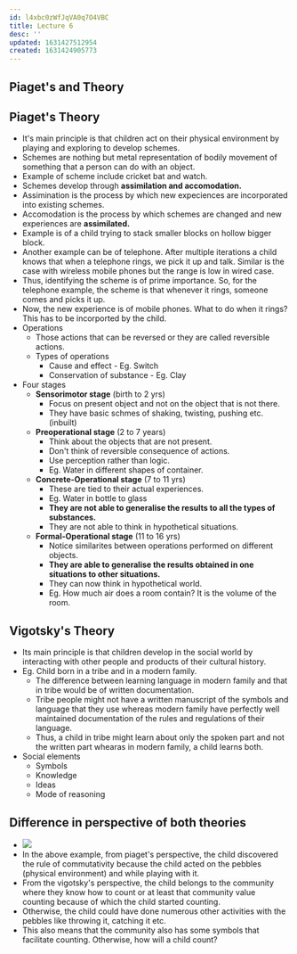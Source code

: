 ```yaml
---
id: l4xbc0zWfJqVA0q7O4VBC
title: Lecture 6
desc: ''
updated: 1631427512954
created: 1631424905773
---
```

## Piaget's and Theory

## Piaget's Theory

- It's main principle is that children act on their physical environment by playing and exploring to develop schemes.
- Schemes are nothing but metal representation of bodily movement of something that a person can do with an object.
- Example of scheme include cricket bat and watch.
- Schemes develop through **assimilation and accomodation.**
- Assimination is the process by which new expeciences are incorporated into existing schemes.
- Accomodation is the process by which schemes are changed and new experiences are **assimilated.**
- Example is of a child trying to stack smaller blocks on hollow bigger block.
- Another example can be of telephone. After multiple iterations a child knows that when a telephone rings, we pick it up and talk. Similar is the case with wireless mobile phones but the range is low in wired case.
- Thus, identifying the scheme is of prime importance. So, for the telephone example, the scheme is that whenever it rings, someone comes and picks it up.
- Now, the new experience is of mobile phones. What to do when it rings? This has to be incorported by the child.
- Operations
  - Those actions that can be reversed or they are called reversible actions.
  - Types of operations
    - Cause and effect - Eg. Switch
    - Conservation of substance - Eg. Clay
- Four stages
  - **Sensorimotor stage** (birth to 2 yrs) 
    - Focus on present object and not on the object that is not there.
    - They have basic schmes of shaking, twisting, pushing etc. (inbuilt)
  - **Preoperational stage** (2 to 7 years)
    - Think about the objects that are not present.
    - Don't think of reversible consequence of actions.
    - Use perception rather than logic.
    - Eg. Water in different shapes of container.
  - **Concrete-Operational stage** (7 to 11 yrs)
    - These are tied to their actual experiences.
    - Eg. Water in bottle to glass
    - **They are not able to generalise the results to all the types of substances.**
    - They are not able to think in hypothetical situations.
  - **Formal-Operational stage** (11 to 16 yrs)
    - Notice similarites between operations performed on different objects.
    - **They are able to generalise the results obtained in one situations to other situations.**
    - They can now think in hypothetical world.
    - Eg. How much air does a room contain? It is the volume of the room.

## Vigotsky's Theory

- Its main principle is that children develop in the social world by interacting with other people and products of their cultural history.
- Eg. Child born in a tribe and in a modern family.
  - The difference between learning language in modern family and that in tribe would be of written documentation.
  - Tribe people might not have a written manuscript of the symbols and language that they use whereas modern family have perfectly well maintained documentation of the rules and regulations of their language.
  - Thus, a child in tribe might learn about only the spoken part and not the written part whearas in modern family, a child learns both.
- Social elements
  - Symbols
  - Knowledge
  - Ideas
  - Mode of reasoning

## Difference in perspective of both theories

- ![](/assets/images/2021-09-12-11-44-22.png)
- In the above example, from piaget's perspective, the child discovered the rule of commutativity because the child acted on the pebbles (physical environment) and while playing with it.
- From the vigotsky's perspective, the child belongs to the community where they know how to count or at least that community value counting because of which the child started counting.
- Otherwise, the child could have done numerous other activities with the pebbles like throwing it, catching it etc.
- This also means that the community also has some symbols that facilitate counting. Otherwise, how will a child count?

